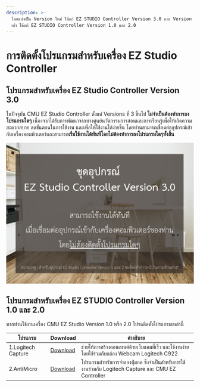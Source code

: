 ```yaml
---
description: >-
  โดยแบ่งเป็น Version ใหม่ ได้แก่ EZ STUDIO Controller Version 3.0 และ Version
  เก่า ได้แก่ EZ STUDIO Controller Version 1.0 และ 2.0
---
```


# การติดตั้งโปรแกรมสำหรับเครื่อง EZ Studio Controller

## **โปรแกรมสำหรับเครื่อง EZ Studio Controller Version 3.0**      &#x20;

&#x20;         ในปัจจุบัน CMU EZ Studio Controller ตั้งแต่ Versions ที่ 3 ขึ้นไป **ไม่จำเป็นต้องทำการลงโปรแกรมใดๆ**  เนื่องจากได้รับการพัฒนาจากทางศูนย์นวัตกรรมการสอนและการเรียนรู้เพื่อให้เกิดความสะดวกสบาย ลดขั้นตอนในการใช้งาน และเพื่อให้ใช้งานได้ง่ายขึ้น โดยท่านสามารถเชื่อมต่ออุปกรณ์เข้ากับเครื่องคอมพิวเตอร์และสามารถ**เริ่มใช้งานได้ทันทีโดยไม่ต้องทำการลงโปรแกรมใดๆทั้งสิ้น**

![](<../.gitbook/assets/Elegant Company Profile Presentation (1) (1).png>)

## **โปรแกรมสำหรับเครื่อง EZ STUDIO Controller Version 1.0 และ 2.0**

&#x20;         หากท่านใช้งานเครื่อง CMU EZ Studio Version 1.0 หรือ 2.0 โปรดติดตั้งโปรแกรมเหล่านี้

| **โปรแกรม**         | Download                                                         | **คำอธิบาย**                                                                                         |
| ------------------- | ---------------------------------------------------------------- | ---------------------------------------------------------------------------------------------------- |
| 1.Logitech Capture  | ​[Download](https://www.logitech.com/th-th/product/capture)​     | ช่วยให้การสร้างคอนเทนต์ด้วยเว็บแคมที่เร็ว และใช้งานง่าย โดยใช้ร่วมกับกล้อง Webcam Logitech C922      |
| 2.AntiMicro         | ​[Download​](https://sourceforge.net/projects/antimicro.mirror/) | โปรแกรมสำหรับการจำลองปุ่มกด ซึ่งจำเป็นสำหรับการใช้งานร่วมกับ Logitech Capture และ CMU EZ Controller  |
